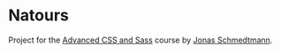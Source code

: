 # Natours

Project for the [Advanced CSS and Sass](https://www.udemy.com/advanced-css-and-sass) course by [Jonas Schmedtmann](https://github.com/jonasschmedtmann).
